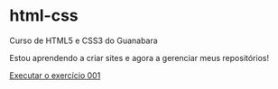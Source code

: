 # html-css
Curso de HTML5 e CSS3 do Guanabara

Estou aprendendo a criar sites e agora a gerenciar meus repositórios!

<a href="https://github.com/DevVitorhugo-creator/html-css/Exercícios/ex001/index.html">Executar o exercício 001
